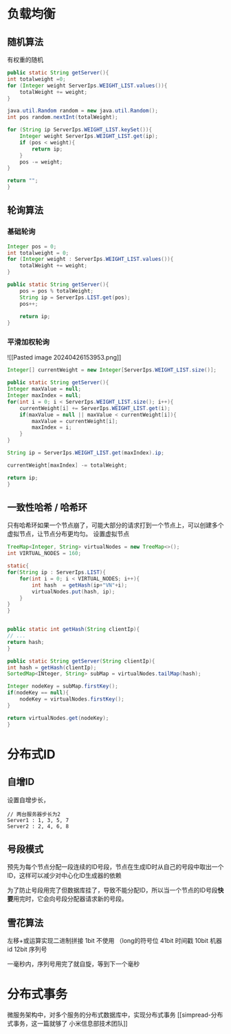 # 负载均衡
## 随机算法
有权重的随机
```java
public static String getServer(){
int totalweight =0;
for (Integer weight ServerIps.WEIGHT_LIST.values()){
	totalWeight += weight;
}

java.util.Random random = new java.util.Random();
int pos random.nextInt(totalWeight);

for (String ip ServerIps.WEIGHT_LIST.keySet()){
	Integer weight ServerIps.WEIGHT_LIST.get(ip);
	if (pos < weight){
		return ip;
	}
	pos -= weight;
}

return "";
}
```

## 轮询算法
### 基础轮询
```java
Integer pos = 0;
int totalweight = 0;
for (Integer weight : ServerIps.WEIGHT_LIST.values()){
	totalWeight += weight;
}

public static String getServer(){
	pos = pos % totalWeight;
	String ip = ServerIps.LIST.get(pos);
	pos++;
	
	return ip;
}
```

### 平滑加权轮询
![[Pasted image 20240426153953.png]]
```java
Integer[] currentWeight = new Integer[ServerIps.WEIGHT_LIST.size()];

public static String getServer(){
Integer maxValue = null;
Integer maxIndex = null;
for(int i = 0; i < ServerIps.WEIGHT_LIST.size(); i++){
	currentWeight[i] += ServerIps.WEIGHT_LIST.get(i);
	if(maxValue = null || maxValue < currentWeight[i]){
		maxValue = currentWeight[i];
		maxIndex = i;
	}
}

String ip = ServerIps.WEIGHT_LIST.get(maxIndex).ip;

currentWeight[maxIndex] -= totalWeight;

return ip;
}
```

## 一致性哈希 / 哈希环
只有哈希环如果一个节点崩了，可能大部分的请求打到一个节点上，可以创建多个虚拟节点，让节点分布更均匀。
设置虚拟节点
```java
TreeMap<Integer, String> virtualNodes = new TreeMap<>();
int VIRTUAL_NODES = 160;

static{
for(String ip : ServerIps.LIST){
	for(int i = 0; i < VIRTUAL_NODES; i++){
		int hash  = getHash(ip+"VN"+i);
		virtualNodes.put(hash, ip);
	}
}
}


public static int getHash(String clientIp){
// ...
return hash;
}

public static String getServer(String clientIp){
int hash = getHash(clientIp);
SortedMap<INteger, String> subMap = virtualNodes.tailMap(hash);

Integer nodeKey = subMap.firstKey();
if(nodeKey == null){
	nodeKey = virtualNodes.firstKey();
}

return virtualNodes.get(nodeKey);
}
```




# 分布式ID
## 自增ID
设置自增步长，
``` 
// 两台服务器步长为2
Server1 : 1, 3, 5, 7
Server2 : 2, 4, 6, 8
```

## 号段模式
预先为每个节点分配一段连续的ID号段，节点在生成ID时从自己的号段中取出一个ID，这样可以减少对中心化ID生成器的依赖

为了防止号段用完了但数据库挂了，导致不能分配ID，所以当一个节点的ID号段**快要**用完时，它会向号段分配器请求新的号段。

## 雪花算法
左移+或运算实现二进制拼接
1bit 不使用 （long的符号位
41bit 时间戳
10bit 机器id
12bit 序列号

一毫秒内，序列号用完了就自旋，等到下一个毫秒

# 分布式事务
微服务架构中，对多个服务的分布式数据库中，实现分布式事务
[[simpread-分布式事务，这一篇就够了  小米信息部技术团队]]



